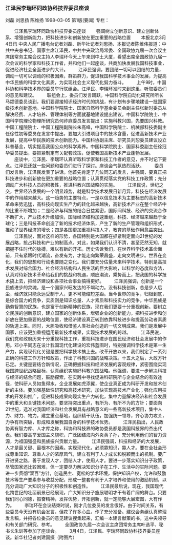 ### 江泽民李瑞环同政协科技界委员座谈
刘磊  刘思扬  陈维扬
1998-03-05
第1版(要闻)
专栏：

　　江泽民李瑞环同政协科技界委员座谈
　　强调树立创新意识、建立创新体系、增强创新能力，把科技进步和创新放在更加重要的战略位置
　　本报北京3月4日讯  中央人民广播电台记者刘磊、新华社记者刘思扬、本报记者陈维伟报道：中共中央总书记、国家主席江泽民，中共中央政治局常委、全国政协九届一次会议主席团常务主席会议主持人李瑞环今天上午来到中土大厦，看望出席全国政协九届一次会议的科学家和科技工作者，并和他们一起座谈，共商加快发展我国科技事业，促进经济社会全面进步的大计。
　　江泽民强调，要团结一切可以团结的力量，调动一切可以调动的积极因素，群策群力，促进我国科学技术事业的发展，为提高中华民族的科学文化素质，为实现社会主义现代化努力奋斗。
　　上午9时，中国科协和科学技术界的委员举行联组会。江泽民、李瑞环准时来到这里，听取委员们的意见和建议。
　　联组会上，委员们发言踊跃。中国科学院自动化研究所所长马颂德委员谈到，我们要迎接知识经济时代的挑战，有计划有步骤地建设一批国家级技术创新基地。中国科学院院士、国家自然科学基金委员会副主任张新时委员从解决经费、人才培养、管理体制等方面就基地建设提出建议。中国科学院院士、中国科学院理论物理所研究员何祚庥委员发言提出：实施科教兴国，先要国兴科教。中国工程院院士、中国工程院副院长朱高峰，中国科学院院士、机械部科技委副主任徐性初等委员在发言中提出，要加大引进项目中的技术含量，促进高新技术产业发展，提高中华民族的技术创新能力。中国科协副主席、研究员刘恕委员建议设立科普基金，切实提高我国公众的科学素养。中国科学院院士、国家科委副主任徐冠华委员提出，要抓紧制定有关配套政策，促使我国高新技术产业蓬勃发展。
　　座谈中，江泽民、李瑞环认真听取科学家和科技工作者的意见，并不时记下要点。江泽民还就一些问题和委员们进行了探讨。座谈会气氛热烈活跃。
　　委员们发言后，江泽民发表了讲话。他首先肯定了几位同志的发言，并强调，要真正把科技进步和创新放在更加重要的战略位置；认真贯彻落实党的科技工作政策；充分调动广大科技人员的积极性，推进科教兴国战略的实施。
　　江泽民说，世纪之交，世界经济发展的一个明显趋势，就是科学技术发展日新月异，科技在经济发展中的作用越来越大。这一趋势的主要特点，一是以信息技术为主要标志的高新技术革命来势迅猛，高科技向现实生产力的转化越来越快，高新技术产业在整个经济中的比重不断增加；二是经济与科技的结合日益紧密，国际间科技、经济的交流合作不断扩大，产业技术升级加快，国际经济结构加速重组，科技、经济越来越趋于全球化；三是科技革命创造了新的技术经济体系，产生了新的生产管理和组织形式，推动了世界经济的增长；四是各国更加重视科技人才，教育的基础作用愈益突出。
　　江泽民说，面对这样的形势，各国特别是大国都在抓紧制定面向21世纪的发展战略，抢占科技和产业的制高点。对此，如果我们认识不清，甚至茫然无知，就把握不住时代的脉搏，难以有新的开拓。历史告诉我们，在世界科学技术革命面前，只有紧跟时代潮流，奋发有为，才能走向繁荣昌盛，走向文明进步。世界在变化，我们的思想和行动也要随之变化。我们要充分估量未来科学技术，特别是高技术发展对综合国力、社会经济结构和人民生活的巨大影响，以科学的态度和方法，认真对待新技术革命给我们的挑战和机遇，顺应潮流，乘势而上，把我国的科学技术搞上去，把经济建设和各项社会事业搞得更好。
　　江泽民强调，创新是一个民族进步的灵魂，是一个国家兴旺发达的不竭动力。没有科技创新，总是步人后尘，经济就只能永远受制于人，更不可能缩短差距。当今世界的竞争，归根到底，是综合国力的竞争，实质则是知识总量、人才素质和科技实力的竞争。中华民族是勤劳智慧的民族，也是富于创新精神的民族，现在我们更要十分重视创新。要树立全民族的创新意识，建立国家的创新体系，增强企业的创新能力，把科技进步和创新放在更加重要的战略位置，使经济建设真正转到依靠科技进步和提高劳动者素质的轨道上来。同时，大胆吸收和借鉴人类社会创造的一切文明成果。我们是发展中国家，应该更加重视运用最新技术成果，实现技术发展的跨越。
　　江泽民说，我们党和政府历来十分重视科技工作，重视科技进步在国民经济和社会发展中的作用。邓小平同志在设计我国现代化建设的宏伟蓝图时，特别强调科学技术是第一生产力，实现现代化关键是要把科学技术搞上去。改革开放以来，我们制定了一系列正确的科技工作方针和政策，作出了科教兴国的战略决策。十五大之后，大政方针已定。关键是要结合新情况，正确把握科技和经济发展的客观规律，紧密围绕实现我国跨世纪战略目标，认真组织实施好科教兴国战略。他强调，要进一步解决科技与经济的结合问题，鼓励探索，在实践中寻找促进科研院所与企业结合的有效途径，使科研人员如鱼得水，企业发展如虎添翼，使企业真正成为科研开发和技术创新的主体。要加强基础性研究和高技术研究，加快实现高技术产业化；强化应用技术的开发和推广，促进科技成果向现实生产力转化，集中力量解决经济和社会发展中的重大和关键技术问题。要坚持突出重点，有所为、有所不为的方针；要面向21世纪，选准对我国经济和社会发展具有战略意义的一些高新技术项目，集中人力、财力、物力，建立重点基地，组织精干队伍，加强统一领导，齐心协力攻关，力争有所突破，形成和发展我国自身的科学技术优势。
　　江泽民指出，人民政协素有智力库、人才库之称，科协和科技界的政协委员都是我国科技界的杰出代表。我们要高举爱国主义旗帜，广泛团结海内外炎黄子孙，充分利用他们的智力资源，为祖国强盛和民族振兴贡献力量。
　　江泽民强调，科技和经济的大发展，人才是最关键、最根本的因素。实现现代化，必须靠知识，靠人才。要在全社会形成尊重知识、尊重人才的浓厚风气，建立有利于人才成长和脱颖而出的机制。要广开进贤之路，善于发现人才，团结人才，使用人才。要进一步落实知识分子政策，尽管国家还比较困难，但一定要尽力解决知识分子在工作、生活中的实际问题。要进一步贯彻“双百”方针，创造民主、宽松的学术环境，保护知识产权，允许和鼓励技术等生产要素参与收益分配，形成一整套有利于人才培养和使用的激励机制，以充分调动广大知识分子的积极性和创造性。
　　江泽民最后说，现在，我国现代化跨世纪的壮丽前景已经展现，广大知识分子施展聪明才干有着广阔的舞台。只要我们同心同德，振奋精神，发挥优势，开拓创新，就一定能够大展宏图，大有作为。
　　李瑞环在会议结束时说，刚才几位委员的发言很好。由于时间关系，有些委员今天没有机会发言，但花了许多心血，作了充分准备。建议会务组认真整理发言稿，并把各位委员的意见建议搜集起来，汇编一本建言献策的书，送中央领导和有关部门研究、参考。
　　全国政协九届一次会议主席团常务主席叶选平、秘书长朱训等参加了座谈会。
　　3月4日，江泽民、李瑞环同政协科技界委员座谈。新华社记者刘建国摄（附图片）
